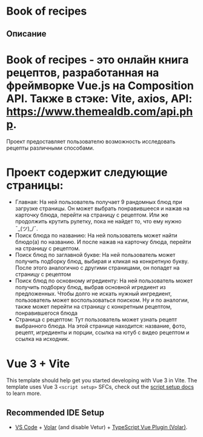# Book of recipes

## Описание

# **Book of recipes** - это онлайн книга рецептов, разработанная на фреймворке Vue.js на Composition API.  Также в стэке: Vite, axios, API: https://www.themealdb.com/api.php. 
Проект предоставляет пользователю возможность исследовать рецепты различными способами.

# Проект содержит следующие страницы: 
- Главная: 
На ней пользователь получает 9 рандомных блюд при загрузке страницы. Он может выбрать понравившееся и нажав на карточку блюда, перейти на страницу с рецептом. Или же продолжить крутить рулетку, пока не найдет то, что ему нужно ¯\_(ツ)_/¯.
- Поиск блюда по названию:
На ней пользователь может найти блюдо(а) по названию. И после нажав на карточку блюда, перейти на страницу с рецептом.
- Поиск блюд по заглавной букве:
На ней пользователь может получить подборку блюд, выбирая и кликая на конкретную букву. После этого аналогично с другими страницами, он попадет на страницу с рецептом
- Поиск блюд по основному игредиенту:
На ней пользователь может получить подборку блюд, выбрав основной игредиент из предложенных. Чтобы долго не искать нужный ингредиент, пользователь может воспользоваться поиском. Ну и по аналогии, также может перейти на страницу с конкретным рецептом, понравившегося блюда
- Страница с рецептом:
Тут пользователь может узнать рецепт выбранного блюда. На этой странице находится: название, фото, рецепт, игредиенты и порции, ссылка на ютуб с видео рецептом и ссылка на исходник.

# Vue 3 + Vite

This template should help get you started developing with Vue 3 in Vite. The template uses Vue 3 `<script setup>` SFCs, check out the [script setup docs](https://v3.vuejs.org/api/sfc-script-setup.html#sfc-script-setup) to learn more.

## Recommended IDE Setup

- [VS Code](https://code.visualstudio.com/) + [Volar](https://marketplace.visualstudio.com/items?itemName=Vue.volar) (and disable Vetur) + [TypeScript Vue Plugin (Volar)](https://marketplace.visualstudio.com/items?itemName=Vue.vscode-typescript-vue-plugin).
